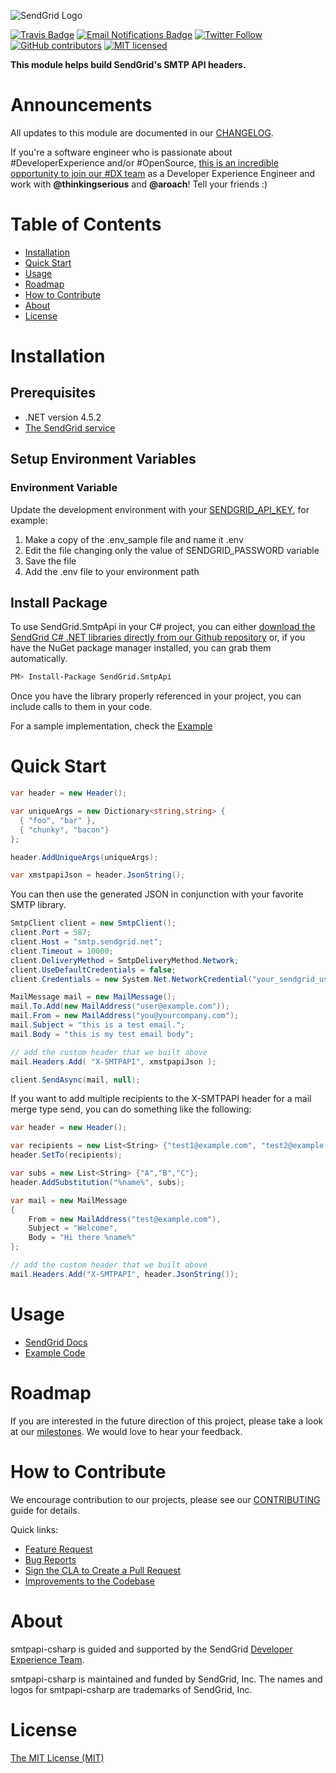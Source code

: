![SendGrid Logo](https://uiux.s3.amazonaws.com/2016-logos/email-logo%402x.png)

[![Travis Badge](https://travis-ci.org/sendgrid/smtpapi-csharp.svg?branch=master)](https://travis-ci.org/sendgrid/smtpapi-csharp)
[![Email Notifications Badge](https://dx.sendgrid.com/badge/csharp)](https://dx.sendgrid.com/newsletter/csharp)
[![Twitter Follow](https://img.shields.io/twitter/follow/sendgrid.svg?style=social&label=Follow)](https://twitter.com/sendgrid)
[![GitHub contributors](https://img.shields.io/github/contributors/sendgrid/smtpapi-csharp.svg)](https://github.com/sendgrid/smtpapi-csharp/graphs/contributors)
[![MIT licensed](https://img.shields.io/badge/license-MIT-blue.svg)](./LICENSE.txt)

**This module helps build SendGrid's SMTP API headers.**

# Announcements

All updates to this module are documented in our [CHANGELOG](https://github.com/sendgrid/smtpapi-csharp/blob/master/CHANGELOG.md).

If you're a software engineer who is passionate about #DeveloperExperience and/or #OpenSource, [this is an incredible opportunity to join our #DX team](https://sendgrid.com/careers/role/1421152/?gh_jid=1421152) as a Developer Experience Engineer and work with **@thinkingserious** and **@aroach**! Tell your friends :)

# Table of Contents
- [Installation](#installation)
- [Quick Start](#quick-start)
- [Usage](#usage)
- [Roadmap](#roadmap)
- [How to Contribute](#contribute)
- [About](#about)
- [License](#license)

<a name="installation"></a>
# Installation

## Prerequisites

- .NET version 4.5.2
- [The SendGrid service](https://sendgrid.com/free?source=smtpapi-csharp)

## Setup Environment Variables

### Environment Variable

Update the development environment with your [SENDGRID_API_KEY](https://app.sendgrid.com/settings/api_keys), for example:

1. Make a copy of the .env_sample file and name it .env
2. Edit the file changing only the value of SENDGRID_PASSWORD variable
3. Save the file
4. Add the .env file to your environment path

## Install Package

To use SendGrid.SmtpApi in your C# project, you can either <a href="https://github.com/sendgrid/smtpapi-sendgrid.git">download the SendGrid C# .NET libraries directly from our Github repository</a> or, if you have the NuGet package manager installed, you can grab them automatically.

```bash
PM> Install-Package SendGrid.SmtpApi
```

Once you have the library properly referenced in your project, you can include calls to them in your code.

For a sample implementation, check the [Example](https://github.com/sendgrid/smtpapi-csharp/blob/master/Smtpapi/Example/Program.cs)

<a name="quick-start"></a>
# Quick Start

```csharp
var header = new Header();

var uniqueArgs = new Dictionary<string,string> {
  { "foo", "bar" },
  { "chunky", "bacon"}
};

header.AddUniqueArgs(uniqueArgs);

var xmstpapiJson = header.JsonString();
```
You can then use the generated JSON in conjunction with your favorite SMTP library.

```csharp
SmtpClient client = new SmtpClient();
client.Port = 587;
client.Host = "smtp.sendgrid.net";
client.Timeout = 10000;
client.DeliveryMethod = SmtpDeliveryMethod.Network;
client.UseDefaultCredentials = false;
client.Credentials = new System.Net.NetworkCredential("your_sendgrid_username","your_sendgrid_password");

MailMessage mail = new MailMessage();
mail.To.Add(new MailAddress("user@example.com"));
mail.From = new MailAddress("you@yourcompany.com");
mail.Subject = "this is a test email.";
mail.Body = "this is my test email body";

// add the custom header that we built above
mail.Headers.Add( "X-SMTPAPI", xmstpapiJson );

client.SendAsync(mail, null);
```

If you want to add multiple recipients to the X-SMTPAPI header for a mail merge type send, you can do something like the following:

```csharp
var header = new Header();

var recipients = new List<String> {"test1@example.com", "test2@example.com", "test3@example.com"};
header.SetTo(recipients);

var subs = new List<String> {"A","B","C"};
header.AddSubstitution("%name%", subs);

var mail = new MailMessage
{
    From = new MailAddress("test@example.com"),
    Subject = "Welcome",
    Body = "Hi there %name%"
};

// add the custom header that we built above
mail.Headers.Add("X-SMTPAPI", header.JsonString());
```

<a name="usage"></a>
# Usage

- [SendGrid Docs](https://sendgrid.com/docs/API_Reference/SMTP_API/index.html)
- [Example Code](https://github.com/sendgrid/smtpapi-csharp/blob/master/Smtpapi/Example/Program.cs)

<a name="roadmap"></a>
# Roadmap

If you are interested in the future direction of this project, please take a look at our [milestones](https://github.com/sendgrid/smtpapi-csharp/milestones). We would love to hear your feedback.

<a name="contribute"></a>
# How to Contribute

We encourage contribution to our projects, please see our [CONTRIBUTING](https://github.com/sendgrid/smtpapi-csharp/blob/master/CONTRIBUTING.md) guide for details.

Quick links:

- [Feature Request](https://github.com/sendgrid/smtpapi-csharp/blob/master/CONTRIBUTING.md)
- [Bug Reports](https://github.com/sendgrid/smtpapi-csharp/blob/master/CONTRIBUTING.md#submit-a-bug-report)
- [Sign the CLA to Create a Pull Request](https://github.com/sendgrid/smtpapi-csharp/blob/master/CONTRIBUTING.md#cla)
- [Improvements to the Codebase](https://github.com/sendgrid/smtpapi-csharp/blob/master/CONTRIBUTING.md#improvements-to-the-codebase)

<a name="about"></a>
# About

smtpapi-csharp is guided and supported by the SendGrid [Developer Experience Team](mailto:dx@sendgrid.com).

smtpapi-csharp is maintained and funded by SendGrid, Inc. The names and logos for smtpapi-csharp are trademarks of SendGrid, Inc.

<a name="license"></a>
# License
[The MIT License (MIT)](LICENSE.txt)
